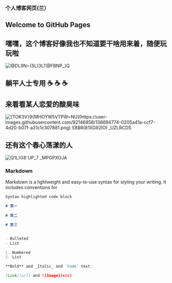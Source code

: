 ### 个人博客网页(兰）
## Welcome to GitHub Pages
## 嘿嘿，这个博客好像我也不知道要干啥用来着，随便玩玩啦
![@DL9N~{$5$L)3LT@FBNP_}Q](https://user-images.githubusercontent.com/92146858/136694695-b1fcddf8-44a2-498f-97a2-ad32a7dc2c97.gif)
## 躺平人士专用 ☕ ☕ ☕
## 来看看某人恋爱的酸臭味
![{TOK3V}9{MHOYW5VT`PW~NU](https://user-images.githubusercontent.com/92146858/136694774-0205a41a-ccf7-4d20-b07f-a31c1c307881.png)
![8$R(81X`G92IOI`_UZLRCDS](https://user-images.githubusercontent.com/92146858/136694894-b5ea07eb-a6d4-438c-b2f4-fcd0446ccb26.png)

## 还有这个春心荡漾的人
![Q1L}G8`UP_$7 _MPGPXOJ$A](https://user-images.githubusercontent.com/92146858/136694862-62a317e6-f5a2-4aa4-a340-ac911a20990a.png)


### Markdown

Markdown is a lightweight and easy-to-use syntax for styling your writing. It includes conventions for

```markdown
Syntax highlighted code block

# 第一
  
# 第二

# 第三


- Bulleted
- List

1. Numbered
2. List

**Bold** and _Italic_ and `Code` text

[Link](url) and ![Image](src)
```
